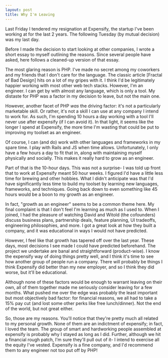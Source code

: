 ```yaml
---
layout: post
title: Why I'm Leaving
---
```


Last Friday I tendered my resignation at Expensify, the startup I've been working at for the last 2 years.  The following Tuesday (by mutual decision) was my last day.

Before I made the decision to start looking at other companies, I wrote a short essay to myself outlining the reasons.  Since several people have asked, here follows a cleaned-up version of that essay.

The most glaring reason is PHP.  I've made no secret among my coworkers and my friends that I don't care for the language.  The classic article [Fractal of Bad Design] hits on a lot of my gripes with it.  I think I'd be legitimately happier working with most other web tech stacks.  However, I'm an engineer.  I can get by with almost any language, which is only a tool.  My distaste for PHP was a factor in my decision to leave, but not the main one.

However, another facet of PHP *was* the driving factor: it's not a particularly marketable skill.  Or rather, it's not a skill I can use at any company I intend to work for.  As such, I'm spending 10 hours a day working with a tool I'll never use after expensify (if I can avoid it).  In that light, it seems like the longer I spend at Expensify, the more time I'm wasting that could be put to improving my toolset as an engineer.

Of course, I can (and do) work with other languages and frameworks in my spare time.  I play with Rails and JS when time allows.  Unfortunately, I only have a few hours a day to fit that in, along with maintaining myself physically and socially.  This makes it really hard to grow as an engineer.

Part of that is the 10-hour days.  This was not a surprise- I was told up front that to work at Expensify meant 50 hour weeks.  I figured I'd have a little less time for brewing and other hobbies.  What I didn't anticipate was that I'd have significantly less time to build my toolset by learning new languages, frameworks, and techniques.  Going back down to even something like 45 hours would be a boon to my growth as an engineer.

In fact, "growth as an engineer" seems to be a common theme here.  My final complaint is that I don't feel I'm learning as much as I used to.  When I joined, I had the pleasure of watching David and Witold (the cofounders) discuss business plans, partnership deals, feature planning, UI tradeoffs, engineering philosophies, and more.  I got a great look at how they built a company, and it was educational in ways I would not have predicted.

However, I feel like that growth has tapered off over the last year.  These days, most decisions I see made I could have predicted beforehand.  The project we undertake are banal and straightforward (product-wise).  I know the expensify way of doing things pretty well, and I think it's time to see how another group of people run a company.  There will probably be things I think Expensify did better than my new employer, and so I think they did worse, but it'll be educational.

Although none of these factors would be enough to warrant leaving on their own, all of them together made me seriously consider leaving for a few months.  What pushed me over the edge was probably the least important but most objectively bad factor: for financial reasons, we all had to take a 15% pay cut (and lost some other perks like free lunch/dinner).  Not the end of the world, but not great either.

So, those are my reasons.  You'll notice that they're pretty much all related to my personal growth.  None of them are an indictment of expensify; in fact, I loved the team.  The group of smart and hardworking people assembled at expensify is probably why I stayed as long as I did.  Further, although we hit a financial rough patch, I'm sure they'll pull out of it- I intend to exercise all the equity I've vested.  Expensify is a fine company, and I'd recommend them to any engineer not too put off by PHP!
